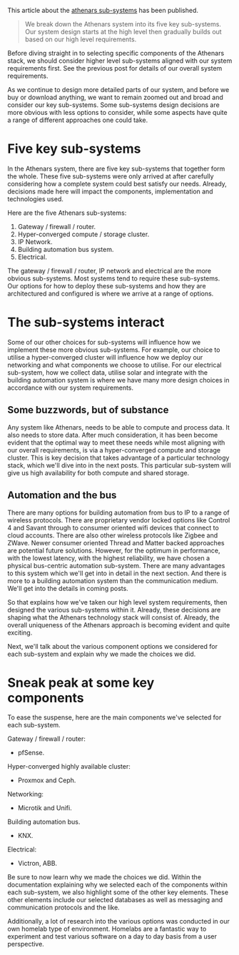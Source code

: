 This article about the [athenars sub-systems](https://athenars.io/the-athenars-sub-systems/) has been published.

> We break down the Athenars system into its five key sub-systems. Our system design starts at the high level then gradually builds out based on our high level requirements.

Before diving straight in to selecting specific components of the Athenars stack, we should consider higher level sub-systems aligned with our system requirements first. See the previous post for details of our overall system requirements.

As we continue to design more detailed parts of our system, and before we buy or download anything, we want to remain zoomed out and broad and consider our key sub-systems. Some sub-systems design decisions are more obvious with less options to consider, while some aspects have quite a range of different approaches one could take.

# Five key sub-systems

In the Athenars system, there are five key sub-systems that together form the whole. These five sub-systems were only arrived at after carefully considering how a complete system could best satisfy our needs. Already, decisions made here will impact the components, implementation and technologies used.

Here are the five Athenars sub-systems:

1. Gateway / firewall / router.
2. Hyper-converged compute / storage cluster.
3. IP Network.
4. Building automation bus system.
5. Electrical.

The gateway / firewall / router, IP network and electrical are the more obvious sub-systems. Most systems tend to require these sub-systems. Our options for how to deploy these sub-systems and how they are architectured and configured is where we arrive at a range of options.

# The sub-systems interact

Some of our other choices for sub-systems will influence how we implement these more obvious sub-systems. For example, our choice to utilise a hyper-converged cluster will influence how we deploy our networking and what components we choose to utilise. For our electrical sub-system, how we collect data, utilise solar and integrate with the building automation system is where we have many more design choices in accordance with our system requirements.

## Some buzzwords, but of substance

Any system like Athenars, needs to be able to compute and process data. It also needs to store data. After much consideration, it has been become evident that the optimal way to meet these needs while most aligning with our overall requirements, is via a hyper-converged compute and storage cluster. This is key decision that takes advantage of a particular technology stack, which we'll dive into in the next posts. This particular sub-system will give us high availability for both compute and shared storage.

## Automation and the bus

There are many options for building automation from bus to IP to a range of wireless protocols. There are proprietary vendor locked options like Control 4 and Savant through to consumer oriented wifi devices that connect to cloud accounts. There are also other wireless protocols like Zigbee and ZWave. Newer consumer oriented Thread and Matter backed approaches are potential future solutions. However, for the optimum in performance, with the lowest latency, with the highest reliability, we have chosen a physical bus-centric automation sub-system. There are many advantages to this system which we'll get into in detail in the next section. And there is more to a building automation system than the communication medium. We'll get into the details in coming posts.

So that explains how we've taken our high level system requirements, then designed the various sub-systems within it. Already, these decisions are shaping what the Athenars technology stack will consist of. Already, the overall uniqueness of the Athenars approach is becoming evident and quite exciting.

Next, we'll talk about the various component options we considered for each sub-system and explain why we made the choices we did.

# Sneak peak at some key components

To ease the suspense, here are the main components we've selected for each sub-system.

Gateway / firewall / router:

- pfSense.

Hyper-converged highly available cluster:

- Proxmox and Ceph.

Networking:

- Microtik and Unifi.

Building automation bus.

- KNX.

Electrical:

- Victron, ABB.

Be sure to now learn why we made the choices we did. Within the documentation explaining why we selected each of the components within each sub-system, we also highlight some of the other key elements. These other elements include our selected databases as well as messaging and communication protocols and the like.

Additionally, a lot of research into the various options was conducted in our own homelab type of environment. Homelabs are a fantastic way to experiment and test various software on a day to day basis from a user perspective.
